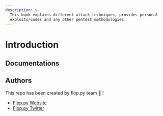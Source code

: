 ```yaml
---
description: >-
  This book explains different attack techniques, provides personal
  exploits/codes and any other pentest methodologies.
---
```


# Introduction

## Documentations

## Authors

This repo has been created by flop.py team 💾 !

* [Flop.py Website](https://floppy.sh)
* [Flop.py Twitter](https://twitter.com/floppy\_sh)
